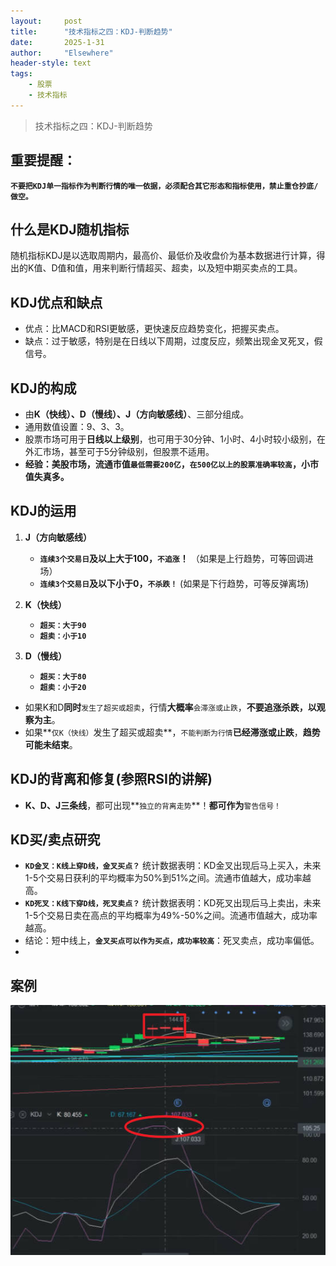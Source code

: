 ```yaml
---
layout: 	post
title: 		"技术指标之四：KDJ-判断趋势"
date:       2025-1-31
author: 	"Elsewhere"
header-style: text
tags:
    - 股票  
    - 技术指标 
---
```


> 技术指标之四：KDJ-判断趋势



## 重要提醒：

**`不要把KDJ单一指标作为判断行情的唯一依据，必须配合其它形态和指标使用，禁止重仓抄底/做空。`**



## 什么是KDJ随机指标
随机指标KDJ是以选取周期内，最高价、最低价及收盘价为基本数据进行计算，得出的K值、D值和值，用来判断行情超买、超卖，以及短中期买卖点的工具。
## KDJ优点和缺点

- 优点：比MACD和RSI更敏感，更快速反应趋势变化，把握买卖点。
- 缺点：过于敏感，特别是在日线以下周期，过度反应，频繁出现金叉死叉，假信号。

## KDJ的构成
- 由**K（快线）、D（慢线）、J（方向敏感线）**、三部分组成。
- 通用数值设置：9、3、3。
- 股票市场可用于**日线以上级别**，也可用于30分钟、1小时、4小时较小级别，在外汇市场，甚至可于5分钟级别，但股票不适用。
- **经验：美股市场，流通市值`最低需要200亿`，`在500亿以上的股票准确率较高`，小市值失真多。**

## KDJ的运用
1. **J（方向敏感线）**
   - **`连续3个交易日`及以上大于100，`不追涨`！** （如果是上行趋势，可等回调进场）
   - **`连续3个交易日`及以下小于0，`不杀跌！`** (如果是下行趋势，可等反弹离场)

2. **K（快线）**
   - **`超买：大于90`**
   - **`超卖：小于10`**
   
3. **D（慢线）**
   - **`超买：大于80`**
   - **`超卖：小于20`**
   
- 如果K和D**同时**`发生了超买或超卖`，行情**大概率**`会滞涨或止跌`，**不要追涨杀跌，以观察为主**。
- 如果**`仅K（快线）`发生了超买或超卖**，`不能判断为行情`**已经滞涨或止跌**，**趋势可能未结束**。





## KDJ的背离和修复(参照RSI的讲解)
- **K、D、J三条线**，都可出现**`独立的背离走势`**！**都可作为**`警告信号！`



## KD买/卖点研究

- **`KD金叉：K线上穿D线，金叉买点？`**
  统计数据表明：KD金叉出现后马上买入，未来1-5个交易日获利的平均概率为50%到51%之间。流通市值越大，成功率越高。
- **`KD死叉：K线下穿D线，死叉卖点？`**
  统计数据表明：KD死叉出现后马上卖出，未来1-5个交易日卖在高点的平均概率为49%-50%之间。流通市值越大，成功率越高。
- 结论：短中线上，**`金叉买点可以作为买点，成功率较高`**：死叉卖点，成功率偏低。
- 

## 案例

<img src="/img/2025/01-31-32/4.jpg" width = "600" height = "400"  align=left />

<br><br><br><br><br><br><br><br>
